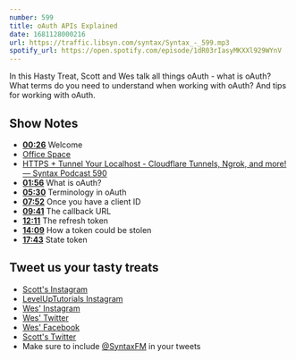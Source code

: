 ```yaml
---
number: 599
title: oAuth APIs Explained
date: 1681128000216
url: https://traffic.libsyn.com/syntax/Syntax_-_599.mp3
spotify_url: https://open.spotify.com/episode/1dR03rIasyMKXXl929WYnV
---
```


In this Hasty Treat, Scott and Wes talk all things oAuth - what is oAuth? What terms do you need to understand when working with oAuth? And tips for working with oAuth.

## Show Notes

* **[00:26](#t=00:26)** Welcome
* [Office Space](https://en.wikipedia.org/wiki/Office_Space)
* [HTTPS + Tunnel Your Localhost - Cloudflare Tunnels, Ngrok, and more! — Syntax Podcast 590](https://syntax.fm/show/590/https-tunnel-your-localhost-cloudflare-tunnels-ngrok-and-more)
* **[01:56](#t=01:56)** What is oAuth?
* **[05:30](#t=05:30)** Terminology in oAuth
* **[07:52](#t=07:52)** Once you have a client ID
* **[09:41](#t=09:41)** The callback URL
* **[12:11](#t=12:11)** The refresh token
* **[14:09](#t=14:09)** How a token could be stolen
* **[17:43](#t=17:43)** State token

## Tweet us your tasty treats

* [Scott's Instagram](https://www.instagram.com/stolinski/)
* [LevelUpTutorials Instagram](https://www.instagram.com/LevelUpTutorials/)
* [Wes' Instagram](https://www.instagram.com/wesbos/)
* [Wes' Twitter](https://twitter.com/wesbos)
* [Wes' Facebook](https://www.facebook.com/wesbos.developer)
* [Scott's Twitter](https://twitter.com/stolinski)
* Make sure to include [@SyntaxFM](https://twitter.com/SyntaxFM) in your tweets
